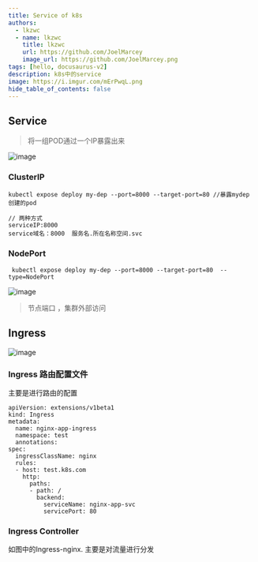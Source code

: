 ```yaml
---
title: Service of k8s
authors:
  - lkzwc
  - name: lkzwc
    title: lkzwc
    url: https://github.com/JoelMarcey
    image_url: https://github.com/JoelMarcey.png
tags: [hello, docusaurus-v2]
description: k8s中的service
image: https://i.imgur.com/mErPwqL.png
hide_table_of_contents: false
---
```


## Service
 > 将一组POD通过一个IP暴露出来

 ![image](https://github.com/lkzwc/fe-ddu/assets/84896877/d048d706-3c46-4fb3-b2d5-00c3fe327b21)



 ### ClusterIP 
 ```
 kubectl expose deploy my-dep --port=8000 --target-port=80 //暴露mydep 创建的pod

// 两种方式
serviceIP:8000
service域名：8000  服务名.所在名称空间.svc
 ```

 ### NodePort

```
 kubectl expose deploy my-dep --port=8000 --target-port=80  --type=NodePort
```
![image](https://github.com/lkzwc/fe-ddu/assets/84896877/9940e9f0-0dbe-40ee-b5d9-02688ec0d741)

 > 节点端口 ，集群外部访问

 ## Ingress

![image](https://github.com/lkzwc/fe-ddu/assets/84896877/fa745381-5475-4c0b-849e-f76a8fb25eba)
### Ingress 路由配置文件

主要是进行路由的配置
```
apiVersion: extensions/v1beta1  
kind: Ingress         
metadata:
  name: nginx-app-ingress  
  namespace: test 
  annotations:
spec:
  ingressClassName: nginx
  rules:                        
  - host: test.k8s.com       
    http:                  
      paths:             
      - path: /              
        backend:            
          serviceName: nginx-app-svc  
          servicePort: 80
```

### Ingress Controller

如图中的Ingress-nginx. 主要是对流量进行分发
